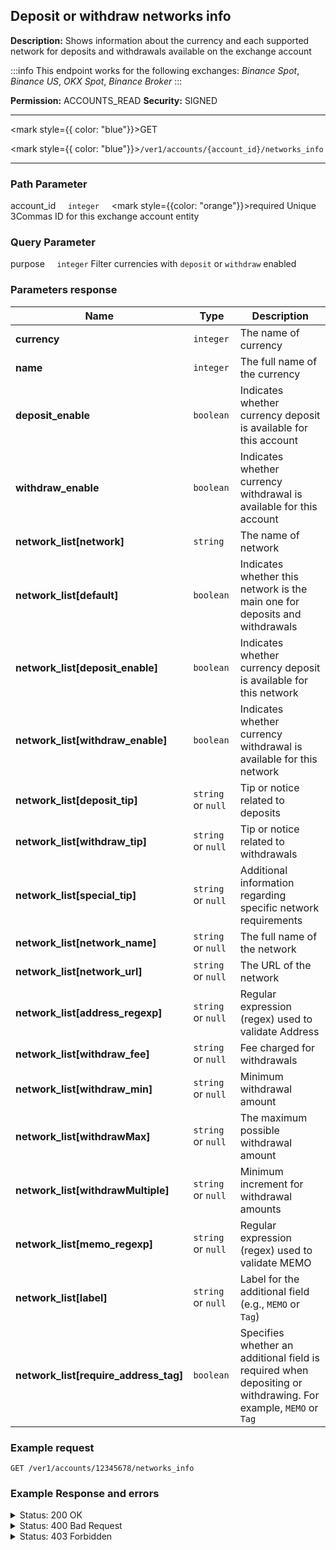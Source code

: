 ## Deposit or withdraw networks info

**Description:**  Shows information about the currency and each supported network for deposits and withdrawals available on the exchange account

:::info
This endpoint works for the following exchanges: *Binance Spot*, *Binance US*, *OKX Spot*, *Binance Broker*
:::

**Permission:**  ACCOUNTS_READ
**Security:** SIGNED

----------

<mark style={{ color: "blue"}}>GET</mark>

<mark style={{ color: "blue"}}>`/ver1/accounts/{account_id}/networks_info`</mark>

----------

### Path Parameter

   account_id&nbsp;&nbsp;&nbsp;&nbsp;&nbsp;<code>integer</code>&nbsp;&nbsp;&nbsp;&nbsp;&nbsp;<mark style={{color: "orange"}}>required</mark>
   Unique 3Commas ID for this exchange account entity

### Query Parameter

   purpose&nbsp;&nbsp;&nbsp;&nbsp;&nbsp;<code>integer</code>
   Filter currencies with <code>deposit</code> or <code>withdraw</code> enabled

### Parameters response

| Name | Type | Description|
|------|------|------------|
|**currency**  | `integer`|  The name of currency |
|**name**  | `integer`| The full name of the currency  |
|**deposit_enable**  | `boolean` | Indicates whether currency deposit is available for this account |
|**withdraw_enable**  | `boolean` | Indicates whether currency withdrawal is available for this account |
|**network_list[network]**  | `string`| The name of network |
|**network_list[default]**  | `boolean`| Indicates whether this network is the main one for deposits and withdrawals  |
|**network_list[deposit_enable]**  | `boolean`| Indicates whether currency deposit is available for this network |
|**network_list[withdraw_enable]**  | `boolean`| Indicates whether currency withdrawal is available for this network  |
|**network_list[deposit_tip]** | `string` or `null`| Tip or notice related to deposits |
|**network_list[withdraw_tip]** | `string` or `null` | Tip or notice related to withdrawals |
|**network_list[special_tip]** | `string` or `null`| Additional information regarding specific network requirements |
|**network_list[network_name]** | `string` or `null`| The full name of the network |
|**network_list[network_url]** | `string` or `null`| The URL of the network |
|**network_list[address_regexp]**  | `string` or `null` |  Regular expression (regex) used to validate Address|
|**network_list[withdraw_fee]**  | `string` or `null` | Fee charged for withdrawals |
|**network_list[withdraw_min]**  | `string` or `null` | Minimum withdrawal amount |
|**network_list[withdrawMax]**  | `string` or `null` | The maximum possible withdrawal amount |
|**network_list[withdrawMultiple]**  | `string` or `null`| Minimum increment for withdrawal amounts |
|**network_list[memo_regexp]**  | `string` or `null`| Regular expression (regex) used to validate MEMO |
|**network_list[label]**  | `string` or `null`| Label for the additional field (e.g., `MEMO` or `Tag`) |
|**network_list[require_address_tag]**  | `boolean`| Specifies whether an additional field is required when depositing or withdrawing. For example, `MEMO` or `Tag` |

### Example request

```
GET /ver1/accounts/12345678/networks_info
```

### Example Response and errors

<details>
<summary>Status: 200 OK</summary>

```json

    {
        "currency": "BTC",
        "name": "Bitcoin",
        "deposit_enable": true,
        "withdraw_enable": true,
        "network_list": [
            {
                "network": "BNB",
                "default": false,
                "deposit_enable": false,
                "withdraw_enable": false,
                "deposit_tip": "Wallet Maintenance, Deposit Suspended",
                "withdraw_tip": "Wallet Maintenance, Withdrawal Suspended",
                "special_tip": "Both a MEMO and an Address are required to successfully deposit your BEP2-BTCB tokens to Binance.",
                "network_name": "BNB Beacon Chain (BEP2)",
                "network_url": null,
                "address_regexp": "^(bnb1)[0-9a-z]{38}$",
                "withdraw_fee": "0.0000093",
                "withdraw_min": "0.000019",
                "withdrawMax": "10000000000",
                "withdrawMultiple": "0.00000001",
                "memo_regexp": "^[0-9A-Za-z\\-_]{1,120}$",
                "label": "MEMO/Tag",
                "require_address_tag": false
            },
            {
                "network": "BTC",
                "default": true,
                "deposit_enable": true,
                "withdraw_enable": true,
                "deposit_tip": "",
                "withdraw_tip": "",
                "special_tip": "",
                "network_name": "Bitcoin",
                "network_url": null,
                "address_regexp": "^[13][a-km-zA-HJ-NP-Z1-9]{25,34}$|^[(bc1q)|(bc1p)][0-9A-Za-z]{37,62}$",
                "withdraw_fee": "0.0004",
                "withdraw_min": "0.0008",
                "withdrawMax": "10000000000",
                "withdrawMultiple": "0.00000001",
                "memo_regexp": "",
                "label": "",
                "require_address_tag": false
            }
        ]
    },
...
```

</details>
<details>
<summary>Status: 400 Bad Request</summary>
```json
{
    "error": "record_invalid",
    "error_description": "Invalid parameters",
    "error_attributes": {
        "currency": [
            "is missing"
        ],
        "network": [
            "is missing"
        ]
    }
}
```
</details>
<details>
<summary>Status: 403 Forbidden</summary>
```json
{
    "error": "Forbidden. Unavailable for this account."
}
```
</details>
